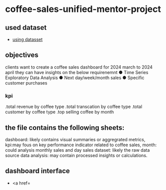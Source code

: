 # coffee-sales-unified-mentor-project
## used dataset
- <a href="https://github.com/sudheerbabuk14/coffee-sales-unified-mentor-project/blob/main/coffee%20shop%20sales%20dataset.csv"> using datasset </a>

## objectives
clients want to create a coffee sales dashboard for 2024 march to 2024 april they can have insights on the below requirenemnt
● Time Series Exploratory Data Analysis
● Next day/week/month sales
● Specific customer purchases

### kpi
.total revenue by coffee type
.total transcation by coffee type
.total customer by coffee type
.top selling coffee by month

## the file contains the following sheets:
dashboard: likely contains visual summaries or aggregrated metrics,
kpi:may fous on key performance indicator related to coffee sales,
month: could analysis monthly sales and day sales
dataset: likely the raw data source
data analysis: may contain processed insights or calculations.
## dashboard interface
- <a href=
